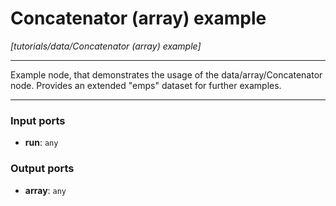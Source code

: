 # Concatenator (array) example

_[tutorials/data/Concatenator (array) example]_

---

Example node, that demonstrates the usage of the data/array/Concatenator node. Provides an extended "emps" dataset for further examples.  

---

### Input ports

* __run__: ` any `

### Output ports

* __array__: ` any `

